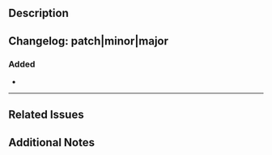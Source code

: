 ## Description
<!-- Provide a brief description of the changes in this PR -->

## Changelog: patch|minor|major

### Added 
* 
<!-- etc -->

---

## Related Issues
<!-- Link any related issues here using #issue-number -->

## Additional Notes
<!-- Add any additional notes for reviewers -->